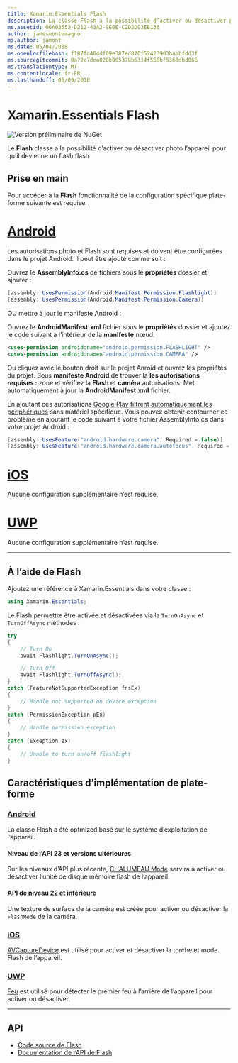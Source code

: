 ```yaml
---
title: Xamarin.Essentials Flash
description: La classe Flash a la possibilité d’activer ou désactiver photo l’appareil flash à transformer en un Flash.
ms.assetid: 06A03553-D212-43A2-9E6E-C2D2D93EB136
author: jamesmontemagno
ms.author: jamont
ms.date: 05/04/2018
ms.openlocfilehash: f187fa404df09e387ed870f524239d3baabfdd3f
ms.sourcegitcommit: 0a72c7dea020b965378b6314f558bf5360dbd066
ms.translationtype: MT
ms.contentlocale: fr-FR
ms.lasthandoff: 05/09/2018
---
```

# <a name="xamarinessentials-flashlight"></a>Xamarin.Essentials Flash

![Version préliminaire de NuGet](~/media/shared/pre-release.png)

Le **Flash** classe a la possibilité d’activer ou désactiver photo l’appareil pour qu’il devienne un flash flash.

## <a name="getting-started"></a>Prise en main

Pour accéder à la **Flash** fonctionnalité de la configuration spécifique plate-forme suivante est requise.

# <a name="androidtabandroid"></a>[Android](#tab/android)

Les autorisations photo et Flash sont requises et doivent être configurées dans le projet Android. Il peut être ajouté comme suit :

Ouvrez le **AssemblyInfo.cs** de fichiers sous le **propriétés** dossier et ajouter :

```csharp
[assembly: UsesPermission(Android.Manifest.Permission.Flashlight)]
[assembly: UsesPermission(Android.Manifest.Permission.Camera)]
```

OU mettre à jour le manifeste Android :

Ouvrez le **AndroidManifest.xml** fichier sous le **propriétés** dossier et ajoutez le code suivant à l’intérieur de la **manifeste** nœud.

```xml
<uses-permission android:name="android.permission.FLASHLIGHT" />
<uses-permission android:name="android.permission.CAMERA" />
```

Ou cliquez avec le bouton droit sur le projet Anroid et ouvrez les propriétés du projet. Sous **manifeste Android** de trouver la **les autorisations requises :** zone et vérifiez la **Flash** et **caméra** autorisations. Met automatiquement à jour la **AndroidManifest.xml** fichier.

En ajoutant ces autorisations [Google Play filtrent automatiquement les périphériques](http://developer.android.com/guide/topics/manifest/uses-feature-element.html#permissions-features) sans matériel spécifique. Vous pouvez obtenir contourner ce problème en ajoutant le code suivant à votre fichier AssemblyInfo.cs dans votre projet Android :

```csharp
[assembly: UsesFeature("android.hardware.camera", Required = false)]
[assembly: UsesFeature("android.hardware.camera.autofocus", Required = false)]
```

# <a name="iostabios"></a>[iOS](#tab/ios)

Aucune configuration supplémentaire n’est requise.

# <a name="uwptabuwp"></a>[UWP](#tab/uwp)

Aucune configuration supplémentaire n’est requise.

-----

## <a name="using-flashlight"></a>À l’aide de Flash

Ajoutez une référence à Xamarin.Essentials dans votre classe :

```csharp
using Xamarin.Essentials;
```

Le Flash permettre être activée et désactivées via la `TurnOnAsync` et `TurnOffAsync` méthodes :

```csharp
try
{
    // Turn On
    await Flashlight.TurnOnAsync();

    // Turn Off
    await Flashlight.TurnOffAsync();
}
catch (FeatureNotSupportedException fnsEx)
{
    // Handle not supported on device exception
}
catch (PermissionException pEx)
{
    // Handle permission exception
}
catch (Exception ex)
{
    // Unable to turn on/off flashlight
}
```

## <a name="platform-implementation-specifics"></a>Caractéristiques d’implémentation de plate-forme

### <a name="androidtabandroid-specifics"></a>[Android](#tab/android-specifics)

La classe Flash a été optmized basé sur le système d’exploitation de l’appareil.

#### <a name="api-level-23-and-higher"></a>Niveau de l’API 23 et versions ultérieures

Sur les niveaux d’API plus récente, [CHALUMEAU Mode](https://developer.android.com/reference/android/hardware/camera2/CameraManager.html#setTorchMode) servira à activer ou désactiver l’unité de disque mémoire flash de l’appareil.

#### <a name="api-level-22-and-lower"></a>API de niveau 22 et inférieure

Une texture de surface de la caméra est créée pour activer ou désactiver la `FlashMode` de la caméra. 

### <a name="iostabios-specifics"></a>[iOS](#tab/ios-specifics)

[AVCaptureDevice](https://developer.xamarin.com/api/type/AVFoundation.AVCaptureDevice/) est utilisé pour activer et désactiver la torche et mode Flash de l’appareil.

### <a name="uwptabuwp-specifics"></a>[UWP](#tab/uwp-specifics)

[Feu](https://docs.microsoft.com/en-us/uwp/api/windows.devices.lights.lamp) est utilisé pour détecter le premier feu à l’arrière de l’appareil pour activer ou désactiver.

-----

## <a name="api"></a>API

- [Code source de Flash](https://github.com/xamarin/Essentials/tree/master/Essentials/Flashlight)
- [Documentation de l’API de Flash](xref:Xamarin.Essentials.Flashlight)

